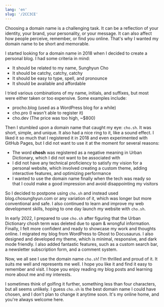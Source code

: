 ```yaml
---
lang: 'en'
slug: '/2CC3CE'
---
```


Choosing a domain name is a challenging task. It can be a reflection of your identity, your brand, your personality, or your message. It can also affect how people perceive, remember, or find you online. That's why I wanted my domain name to be short and memorable.

I started looking for a domain name in 2018 when I decided to create a personal blog. I had some criteria in mind:

- It should be related to my name, Sunghyun Cho
- It should be catchy, catchy, catchy
- It should be easy to type, spell, and pronounce
- It should be available and affordable

I tried various combinations of my name, initials, and suffixes, but most were either taken or too expensive. Some examples include:

- procho.blog (used as a WordPress blog for a while)
- cho.pro (I wasn't able to register it)
- cho.dev (The price was too high, ~$800)

Then I stumbled upon a domain name that caught my eye: `cho.sh`. It was short, simple, and unique. It also had a nice ring to it, like a sound effect. I liked it so much that I registered it in 2018 and even experimented with GitHub Pages, but I did not want to use it at the moment for several reasons:

- The word **chosh** was registered as a negative meaning in Urban Dictionary, which I did not want to be associated with
- I did not have any technical proficiency to satisfy my vision for a personal website, which involved creating a custom theme, adding interactive features, and optimizing performance
- I wanted to use the domain name finally when the tech was ready so that I could make a good impression and avoid disappointing my visitors

So I decided to postpone using `cho.sh` and instead used blog.chosunghyun.com or any variation of it, which was longer but more conventional and safe. I also continued to learn and improve my web development skills, hoping to one day launch my website with `cho.sh`.

In early 2022, I prepared to use `cho.sh` after figuring that the Urban Dictionary chosh term was deleted due to spam & wrongful information. Finally, I felt more confident and ready to showcase my work and thoughts online. I migrated my blog from WordPress to Ghost to Docusaurus. I also designed and developed my theme, which is minimal, responsive, and dark mode friendly. I also added fantastic features, such as a custom search bar, a newsletter subscription form, and a comment system.

Now, we all see I use the domain name `cho.sh`! I'm thrilled and proud of it. It suits me well and represents me well. I hope you like it and find it easy to remember and visit. I hope you enjoy reading my blog posts and learning more about me and my interests.

I sometimes think of golfing it further, something less than four characters, but all seems unlikely. I guess `cho.sh` is the best domain name I could have chosen, and I don't plan to change it anytime soon. It's my online home, and you're always welcome here.
